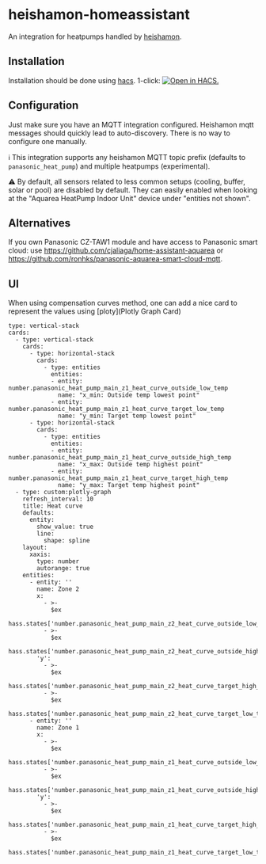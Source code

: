 # heishamon-homeassistant

An integration for heatpumps handled by [heishamon](https://github.com/Egyras/HeishaMon).

## Installation

Installation should be done using [hacs](https://hacs.xyz/).
1-click: [![Open in HACS.](https://my.home-assistant.io/badges/hacs_repository.svg)](https://my.home-assistant.io/redirect/hacs_repository/?owner=kamaradclimber&repository=heishamon-homeassistant&category=integration)

## Configuration

Just make sure you have an MQTT integration configured. Heishamon mqtt messages should quickly lead to auto-discovery. There is no way to configure one manually.

ℹ This integration supports any heishamon MQTT topic prefix (defaults to `panasonic_heat_pump`) and multiple heatpumps (experimental).

⚠ By default, all sensors related to less common setups (cooling, buffer, solar or pool) are disabled by default. They can easily enabled when looking at the "Aquarea HeatPump Indoor Unit" device under "entities not shown".

## Alternatives

If you own Panasonic CZ-TAW1 module and have access to Panasonic smart cloud: use https://github.com/cjaliaga/home-assistant-aquarea or https://github.com/ronhks/panasonic-aquarea-smart-cloud-mqtt.

## UI

When using compensation curves method, one can add a nice card to represent the values using [ploty](Plotly Graph Card)

```
type: vertical-stack
cards:
  - type: vertical-stack
    cards:
      - type: horizontal-stack
        cards:
          - type: entities
            entities:
            - entity: number.panasonic_heat_pump_main_z1_heat_curve_outside_low_temp
              name: "x_min: Outside temp lowest point"
            - entity: number.panasonic_heat_pump_main_z1_heat_curve_target_low_temp
              name: "y_min: Target temp lowest point"
      - type: horizontal-stack
        cards:
          - type: entities
            entities:
            - entity: number.panasonic_heat_pump_main_z1_heat_curve_outside_high_temp
              name: "x_max: Outside temp highest point"
            - entity: number.panasonic_heat_pump_main_z1_heat_curve_target_high_temp
              name: "y_max: Target temp highest point"
  - type: custom:plotly-graph
    refresh_interval: 10
    title: Heat curve
    defaults:
      entity:
        show_value: true
        line:
          shape: spline
    layout:
      xaxis:
        type: number
        autorange: true
    entities:
      - entity: ''
        name: Zone 2
        x:
          - >-
            $ex
            hass.states['number.panasonic_heat_pump_main_z2_heat_curve_outside_low_temp'].state
          - >-
            $ex
            hass.states['number.panasonic_heat_pump_main_z2_heat_curve_outside_high_temp'].state
        'y':
          - >-
            $ex
            hass.states['number.panasonic_heat_pump_main_z2_heat_curve_target_high_temp'].state
          - >-
            $ex
            hass.states['number.panasonic_heat_pump_main_z2_heat_curve_target_low_temp'].state
      - entity: ''
        name: Zone 1
        x:
          - >-
            $ex
            hass.states['number.panasonic_heat_pump_main_z1_heat_curve_outside_low_temp'].state
          - >-
            $ex
            hass.states['number.panasonic_heat_pump_main_z1_heat_curve_outside_high_temp'].state
        'y':
          - >-
            $ex
            hass.states['number.panasonic_heat_pump_main_z1_heat_curve_target_high_temp'].state
          - >-
            $ex
            hass.states['number.panasonic_heat_pump_main_z1_heat_curve_target_low_temp'].state
```
